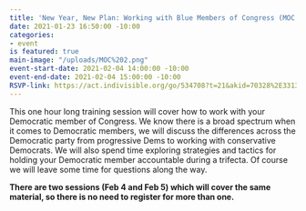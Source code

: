 ```yaml
---
title: 'New Year, New Plan: Working with Blue Members of Congress (MOC''s) - Feb 4'
date: 2021-01-23 16:50:00 -10:00
categories:
- event
is featured: true
main-image: "/uploads/MOC%202.png"
event-start-date: 2021-02-04 14:00:00 -10:00
event-end-date: 2021-02-04 15:00:00 -10:00
RSVP-link: https://act.indivisible.org/go/534708?t=21&akid=70328%2E331331%2Ei6h_4o
---
```


This one hour long training session will cover how to work with your Democratic member of Congress. We know there is a broad spectrum when it comes to Democratic members, we will discuss the differences across the Democratic party from progressive Dems to working with conservative Democrats. We will also spend time exploring strategies and tactics for holding your Democratic member accountable during a trifecta. Of course we will leave some time for questions along the way.

**There are two sessions (Feb 4 and Feb 5) which will cover the same material, so there is no need to register for more than one.**
